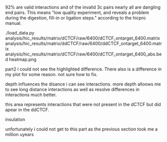 92% are valid interactions and of the invalid 3c pairs nearly all are dangling end pairs. This means "low quality experiment, and reveals a problem during the digestion, fill-in or ligation steps." according to the hicpro manual.

./load_data.py analysis/hic_results/matrix/dCTCF/raw/6400/dCTCF_ontarget_6400.matrix analysis/hic_results/matrix/ddCTCF/raw/6400/ddCTCF_ontarget_6400.matrix analysis/hic_results/matrix/dCTCF/raw/6400/dCTCF_ontarget_6400_abs.bed heatmap.png



part2
i could not see the highlighted difference. There also is a difference in my plot for some reason. not sure how to fix.

depth influences the disance i can see interactions. more depth alloows me to see long distance interactions as well as resolve differences in interactions much better.

this area represents interactions that were not present in the dCTCF but did apear in the ddCTCF.

insulation

unfortunately i could not get to this part as the previous section took me a million uyears